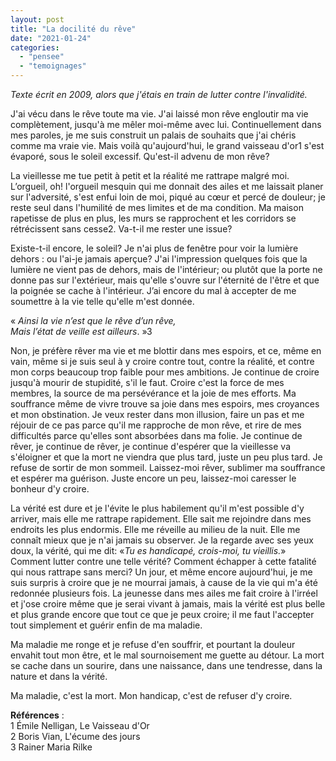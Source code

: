 ```yaml
---
layout: post
title: "La docilité du rêve"
date: "2021-01-24"
categories: 
  - "pensee"
  - "temoignages"
---
```


_Texte écrit en 2009, alors que j'étais en train de lutter contre l'invalidité._

J'ai vécu dans le rêve toute ma vie. J'ai laissé mon rêve engloutir ma vie complètement, jusqu'à me mêler moi-même avec lui. Continuellement dans mes paroles, je me suis construit un palais de souhaits que j'ai chéris comme ma vraie vie. Mais voilà qu'aujourd'hui, le grand vaisseau d'or1 s'est évaporé, sous le soleil excessif. Qu'est-il advenu de mon rêve?

La vieillesse me tue petit à petit et la réalité me rattrape malgré moi. L’orgueil, oh! l'orgueil mesquin qui me donnait des ailes et me laissait planer sur l'adversité, s'est enfui loin de moi, piqué au cœur et percé de douleur; je reste seul dans l'humilité de mes limites et de ma condition. Ma maison rapetisse de plus en plus, les murs se rapprochent et les corridors se rétrécissent sans cesse2. Va-t-il me rester une issue?

Existe-t-il encore, le soleil? Je n'ai plus de fenêtre pour voir la lumière dehors : ou l'ai-je jamais aperçue? J'ai l'impression quelques fois que la lumière ne vient pas de dehors, mais de l'intérieur; ou plutôt que la porte ne donne pas sur l'extérieur, mais qu'elle s'ouvre sur l'éternité de l'être et que la poignée se cache à l'intérieur. J’ai encore du mal à accepter de me soumettre à la vie telle qu'elle m'est donnée.

« _Ainsi la vie n’est que le rêve d’un rêve,_  
_Mais l’état de veille est ailleurs_. »3

Non, je préfère rêver ma vie et me blottir dans mes espoirs, et ce, même en vain, même si je suis seul à y croire contre tout, contre la réalité, et contre mon corps beaucoup trop faible pour mes ambitions. Je continue de croire jusqu'à mourir de stupidité, s'il le faut. Croire c'est la force de mes membres, la source de ma persévérance et la joie de mes efforts. Ma souffrance même de vivre trouve sa joie dans mes espoirs, mes croyances et mon obstination. Je veux rester dans mon illusion, faire un pas et me réjouir de ce pas parce qu'il me rapproche de mon rêve, et rire de mes difficultés parce qu'elles sont absorbées dans ma folie. Je continue de rêver, je continue de rêver, je continue d'espérer que la vieillesse va s'éloigner et que la mort ne viendra que plus tard, juste un peu plus tard. Je refuse de sortir de mon sommeil. Laissez-moi rêver, sublimer ma souffrance et espérer ma guérison. Juste encore un peu, laissez-moi caresser le bonheur d'y croire.

La vérité est dure et je l'évite le plus habilement qu'il m'est possible d'y arriver, mais elle me rattrape rapidement. Elle sait me rejoindre dans mes endroits les plus endormis. Elle me réveille au milieu de la nuit. Elle me connaît mieux que je n'ai jamais su observer. Je la regarde avec ses yeux doux, la vérité, qui me dit: «_Tu es handicapé, crois-moi, tu vieillis._» Comment lutter contre une telle vérité? Comment échapper à cette fatalité qui nous rattrape sans merci? Un jour, et même encore aujourd'hui, je me suis surpris à croire que je ne mourrai jamais, à cause de la vie qui m'a été redonnée plusieurs fois. La jeunesse dans mes ailes me fait croire à l'irréel et j'ose croire même que je serai vivant à jamais, mais la vérité est plus belle et plus grande encore que tout ce que je peux croire; il me faut l'accepter tout simplement et guérir enfin de ma maladie.

Ma maladie me ronge et je refuse d'en souffrir, et pourtant la douleur envahit tout mon être, et le mal sournoisement me guette au détour. La mort se cache dans un sourire, dans une naissance, dans une tendresse, dans la nature et dans la vérité.

Ma maladie, c'est la mort. Mon handicap, c'est de refuser d'y croire.

**Références** :  
1 Émile Nelligan, Le Vaisseau d'Or  
2 Boris Vian, L'écume des jours  
3 Rainer Maria Rilke
